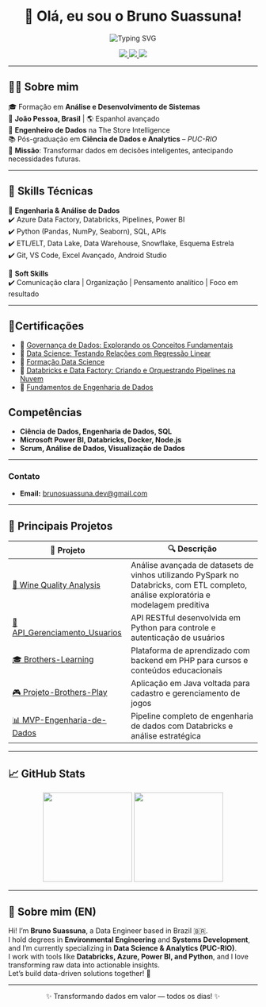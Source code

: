 <h1 align="center">👋 Olá, eu sou o Bruno Suassuna!</h1>

<p align="center">
  <img src="https://readme-typing-svg.demolab.com?font=Fira+Code&weight=500&pause=1200&color=FFB000&center=true&vCenter=true&width=550&lines=Engenheiro+de+Dados+na+The+Store+Intelligence;Cientista+de+Dados+em+formação+%F0%9F%93%96;Transformando+dados+em+decisões+estratégicas;Amante+de+tecnologia+e+resolução+de+problemas;Explorando+Azure%2C+Databricks+e+Big+Data+%F0%9F%9A%80" alt="Typing SVG" />
</p>

<p align="center">
  <a href="https://beacons.ai/brunosuassuna" target="_blank">
    <img src="https://img.shields.io/badge/Portfólio-FFB000?style=for-the-badge&logo=react&logoColor=white" />

<a href="https://www.linkedin.com/in/bruno-suassuna-698aa7235" target="_blank">
  <img src="https://img.shields.io/badge/LinkedIn-0A66C2?style=for-the-badge&logo=linkedin&logoColor=white" />
</a>

<a href="mailto:brunosuassuna.dev@gmail.com" target="_blank">
  <img src="https://img.shields.io/badge/Email-7B7B7B?style=for-the-badge&logo=gmail&logoColor=white" />
</a>

</p>


---

## 🧑‍💻 Sobre mim

🎓 Formação em **Análise e Desenvolvimento de Sistemas**  
📍 **João Pessoa, Brasil** | 🌎 Espanhol avançado  
💼 **Engenheiro de Dados** na The Store Intelligence  
📚 Pós-graduação em **Ciência de Dados e Analytics** – *PUC-RIO*  
🎯 **Missão**: Transformar dados em decisões inteligentes, antecipando necessidades futuras.


---

## 🧠 Skills Técnicas

💼 **Engenharia & Análise de Dados**  
✔️ Azure Data Factory, Databricks, Pipelines, Power BI  
✔️ Python (Pandas, NumPy, Seaborn), SQL, APIs  
✔️ ETL/ELT, Data Lake, Data Warehouse, Snowflake, Esquema Estrela  
✔️ Git, VS Code, Excel Avançado, Android Studio

🧩 **Soft Skills**  
✔️ Comunicação clara | Organização | Pensamento analítico | Foco em resultado

---

## 📜Certificações

- 🌟 [Governança de Dados: Explorando os Conceitos Fundamentais](https://www.alura.com.br/certificados/2dcf795f-f659-4eae-b4d3-1824b8575e0c) 
- 🌟 [Data Science: Testando Relações com Regressão Linear](https://www.alura.com.br/certificados/616d92b5-d324-4b61-937c-e90d710cf3a0)  
- 🌟 [Formação Data Science](https://www.alura.com.br/certificados/5b4e3bf7-0adf-4a17-8aa7-6455fe7cdee1)  
- 🌟 [Databricks e Data Factory: Criando e Orquestrando Pipelines na Nuvem](https://www.alura.com.br/certificados/f7f1b321-c941-400f-9e69-b0884846dddd) 
- 🌟 [Fundamentos de Engenharia de Dados](https://www.datascienceacademy.com.br/certificados/6400288ed95562f1e20b5169)

## Competências

- **Ciência de Dados, Engenharia de Dados, SQL**  
- **Microsoft Power BI, Databricks, Docker, Node.js**  
- **Scrum, Análise de Dados, Visualização de Dados**

---

### Contato
- **Email:** [brunosuassuna.dev@gmail.com](mailto:brunosuassuna.dev@gmail.com)


---

## 🚀 Principais Projetos

| 💼 Projeto | 🔍 Descrição |
|-----------|-------------|
| [🍷 Wine Quality Analysis](https://github.com/brunosuassuna/wine-quality-analysis) | Análise avançada de datasets de vinhos utilizando PySpark no Databricks, com ETL completo, análise exploratória e modelagem preditiva |
| [🔐 API_Gerenciamento_Usuarios](https://github.com/brunosuassuna/API_Gerenciamento_Usuarios) | API RESTful desenvolvida em Python para controle e autenticação de usuários |
| [🎓 Brothers-Learning](https://github.com/brunosuassuna/Brothers-Learning) | Plataforma de aprendizado com backend em PHP para cursos e conteúdos educacionais |
| [🎮 Projeto-Brothers-Play](https://github.com/brunosuassuna/Projeto-Brothers-Play) | Aplicação em Java voltada para cadastro e gerenciamento de jogos |
| [📊 MVP-Engenharia-de-Dados](https://github.com/brunosuassuna/MVP-Engenharia-de-Dados) | Pipeline completo de engenharia de dados com Databricks e análise estratégica |

---

## 📈 GitHub Stats

<div align="center">
  <img height="180em" src="https://github-readme-stats.vercel.app/api?username=brunosuassuna&show_icons=true&theme=dracula&include_all_commits=true&count_private=true"/>
  <img height="180em" src="https://github-readme-stats.vercel.app/api/top-langs/?username=brunosuassuna&layout=compact&langs_count=10&theme=dracula&card_width=300"/>
</div>


---

## 🌟 Sobre mim (EN)

Hi! I’m **Bruno Suassuna**, a Data Engineer based in Brazil 🇧🇷.  
I hold degrees in **Environmental Engineering** and **Systems Development**, and I’m currently specializing in **Data Science & Analytics (PUC-RIO)**.  
I work with tools like **Databricks, Azure, Power BI, and Python**, and I love transforming raw data into actionable insights.  
Let’s build data-driven solutions together! 🚀

---

<p align="center">✨ Transformando dados em valor — todos os dias! ✨</p>

